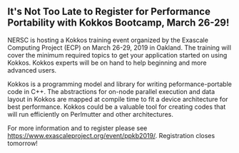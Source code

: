 ## It's Not Too Late to Register for Performance Portability with Kokkos Bootcamp, March 26-29!

NERSC is hosting a Kokkos training event organized by the Exascale Computing
Project (ECP) on March 26-29, 2019 in Oakland. The training will cover the
minimum required topics to get your application started on using Kokkos. Kokkos
experts will be on hand to help beginning and more advanced users.

Kokkos is a programming model and library for writing peformance-portable code
in C++. The abstractions for on-node parallel execution and data layout in
Kokkos are mapped at compile time to fit a device architecture for best
performance. Kokkos could be a valuable tool for creating codes that will run
efficiently on Perlmutter and other architectures.

For more information and to register please see 
<https://www.exascaleproject.org/event/ppkb2019/>. Registration closes
tomorrow!
